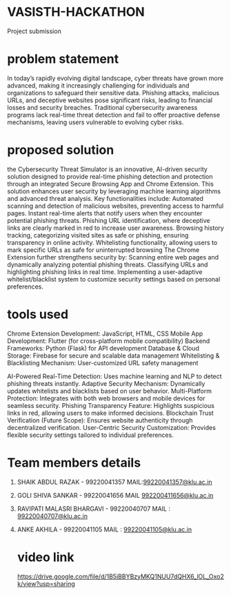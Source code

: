 # VASISTH-HACKATHON
Project submission
# problem statement 
In today’s rapidly evolving digital landscape, cyber threats have grown more advanced, making it increasingly challenging for individuals and organizations to safeguard their sensitive data. Phishing attacks, malicious URLs, and deceptive websites pose significant risks, leading to financial losses and security breaches. Traditional cybersecurity awareness programs lack real-time threat detection and fail to offer proactive defense mechanisms, leaving users vulnerable to evolving cyber risks.
# proposed solution
the Cybersecurity Threat Simulator is an innovative, AI-driven security solution designed to provide real-time phishing detection and protection through an integrated Secure Browsing App and Chrome Extension. This solution enhances user security by leveraging machine learning algorithms and advanced threat analysis. Key functionalities include:
Automated scanning and detection of malicious websites, preventing access to harmful pages.
Instant real-time alerts that notify users when they encounter potential phishing threats.
Phishing URL identification, where deceptive links are clearly marked in red to increase user awareness.
Browsing history tracking, categorizing visited sites as safe or phishing, ensuring transparency in online activity.
Whitelisting functionality, allowing users to mark specific URLs as safe for uninterrupted browsing
The Chrome Extension further strengthens security by:
Scanning entire web pages and dynamically analyzing potential phishing threats.
Classifying URLs and highlighting phishing links in real time.
Implementing a user-adaptive whitelist/blacklist system to customize security settings based on personal preferences.
# tools used 
Chrome Extension Development: JavaScript, HTML, CSS 
Mobile App Development: Flutter (for cross-platform mobile compatibility) 
Backend Frameworks: Python (Flask) for API development 
Database & Cloud Storage: Firebase for secure and scalable data management 
Whitelisting & Blacklisting Mechanism: User-customized URL safety management

AI-Powered Real-Time Detection: Uses machine learning and NLP to detect phishing threats instantly.
Adaptive Security Mechanism: Dynamically updates whitelists and blacklists based on user behavior.
Multi-Platform Protection: Integrates with both web browsers and mobile devices for seamless security.
Phishing Transparency Feature: Highlights suspicious links in red, allowing users to make informed decisions.
Blockchain Trust Verification (Future Scope): Ensures website authenticity through decentralized verification.
User-Centric Security Customization: Provides flexible security settings tailored to individual preferences.

# Team members details 
1) SHAIK ABDUL RAZAK - 99220041357
MAIL:99220041357@klu.ac.in
2) GOLI SHIVA SANKAR - 99220041656
   MAIL 992200411656@klu.ac.in
3) RAVIPATI MALASRI BHARGAVI - 99220040707
   MAIL : 99220040707@klu.ac.in
4) ANKE AKHILA - 99220041105
   MAIL : 99220041105@klu.ac.in

   # video link
   https://drive.google.com/file/d/1B5jBBYBzyMKQ1NUU7dQHX6_lOL_Oxo2k/view?usp=sharing


